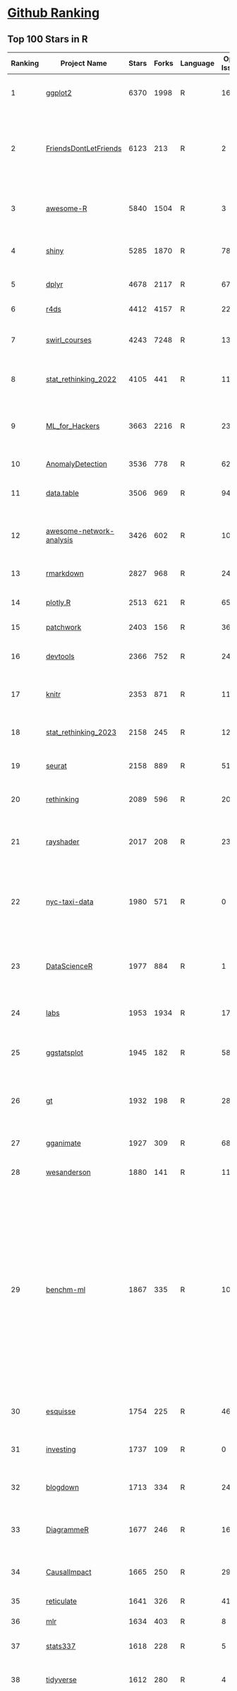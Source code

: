 [Github Ranking](../README.md)
==========

## Top 100 Stars in R

| Ranking | Project Name | Stars | Forks | Language | Open Issues | Description | Last Commit |
| ------- | ------------ | ----- | ----- | -------- | ----------- | ----------- | ----------- |
| 1 | [ggplot2](https://github.com/tidyverse/ggplot2) | 6370 | 1998 | R | 161 | An implementation of the Grammar of Graphics in R | 2024-06-13T08:01:50Z |
| 2 | [FriendsDontLetFriends](https://github.com/cxli233/FriendsDontLetFriends) | 6123 | 213 | R | 2 | Friends don't let friends make certain types of data visualization - What are they and why are they bad.  | 2024-03-10T15:55:19Z |
| 3 | [awesome-R](https://github.com/qinwf/awesome-R) | 5840 | 1504 | R | 3 | A curated list of awesome R packages, frameworks and software. | 2024-06-02T03:45:50Z |
| 4 | [shiny](https://github.com/rstudio/shiny) | 5285 | 1870 | R | 785 | Easy interactive web applications with R | 2024-06-06T02:32:26Z |
| 5 | [dplyr](https://github.com/tidyverse/dplyr) | 4678 | 2117 | R | 67 | dplyr: A grammar of data manipulation | 2024-06-02T23:42:20Z |
| 6 | [r4ds](https://github.com/hadley/r4ds) | 4412 | 4157 | R | 22 | R for data science: a book | 2024-06-04T04:37:48Z |
| 7 | [swirl_courses](https://github.com/swirldev/swirl_courses) | 4243 | 7248 | R | 137 | :mortar_board: A collection of interactive courses for the swirl R package. | 2024-01-10T17:38:19Z |
| 8 | [stat_rethinking_2022](https://github.com/rmcelreath/stat_rethinking_2022) | 4105 | 441 | R | 11 | Statistical Rethinking course winter 2022 | 2022-03-15T15:07:26Z |
| 9 | [ML_for_Hackers](https://github.com/johnmyleswhite/ML_for_Hackers) | 3663 | 2216 | R | 23 | Code accompanying the book "Machine Learning for Hackers" | 2019-05-26T16:52:29Z |
| 10 | [AnomalyDetection](https://github.com/twitter/AnomalyDetection) | 3536 | 778 | R | 62 | Anomaly Detection with R | 2019-08-30T19:49:16Z |
| 11 | [data.table](https://github.com/Rdatatable/data.table) | 3506 | 969 | R | 948 | R's data.table package extends data.frame: | 2024-06-13T03:40:39Z |
| 12 | [awesome-network-analysis](https://github.com/briatte/awesome-network-analysis) | 3426 | 602 | R | 10 | A curated list of awesome network analysis resources. | 2024-06-10T23:48:07Z |
| 13 | [rmarkdown](https://github.com/rstudio/rmarkdown) | 2827 | 968 | R | 242 | Dynamic Documents for R | 2024-05-17T13:35:40Z |
| 14 | [plotly.R](https://github.com/plotly/plotly.R) | 2513 | 621 | R | 651 | An interactive graphing library for R | 2024-06-07T20:10:39Z |
| 15 | [patchwork](https://github.com/thomasp85/patchwork) | 2403 | 156 | R | 36 | The Composer of ggplots | 2024-03-25T19:43:53Z |
| 16 | [devtools](https://github.com/r-lib/devtools) | 2366 | 752 | R | 24 | Tools to make an R developer's life easier | 2024-02-21T21:58:49Z |
| 17 | [knitr](https://github.com/yihui/knitr) | 2353 | 871 | R | 119 | A general-purpose tool for dynamic report generation in R | 2024-06-06T15:23:57Z |
| 18 | [stat_rethinking_2023](https://github.com/rmcelreath/stat_rethinking_2023) | 2158 | 245 | R | 12 | Statistical Rethinking Course for Jan-Mar 2023 | 2023-11-28T12:15:06Z |
| 19 | [seurat](https://github.com/satijalab/seurat) | 2158 | 889 | R | 512 | R toolkit for single cell genomics | 2024-06-01T04:38:06Z |
| 20 | [rethinking](https://github.com/rmcelreath/rethinking) | 2089 | 596 | R | 202 | Statistical Rethinking course and book package | 2024-05-12T08:13:47Z |
| 21 | [rayshader](https://github.com/tylermorganwall/rayshader) | 2017 | 208 | R | 23 | R Package for 2D and 3D mapping and data visualization | 2024-05-11T02:29:51Z |
| 22 | [nyc-taxi-data](https://github.com/toddwschneider/nyc-taxi-data) | 1980 | 571 | R | 0 | Import public NYC taxi and for-hire vehicle (Uber, Lyft) trip data into a PostgreSQL or ClickHouse database | 2024-04-01T16:26:43Z |
| 23 | [DataScienceR](https://github.com/ujjwalkarn/DataScienceR) | 1977 | 884 | R | 1 | a curated list of R tutorials for Data Science, NLP and Machine Learning  | 2023-03-10T11:06:16Z |
| 24 | [labs](https://github.com/genomicsclass/labs) | 1953 | 1934 | R | 17 | Rmd source files for the HarvardX series PH525x | 2024-02-12T12:55:39Z |
| 25 | [ggstatsplot](https://github.com/IndrajeetPatil/ggstatsplot) | 1945 | 182 | R | 58 | Enhancing {ggplot2} plots with statistical analysis 📊📣 | 2024-05-26T17:47:55Z |
| 26 | [gt](https://github.com/rstudio/gt) | 1932 | 198 | R | 285 | Easily generate information-rich, publication-quality tables from R | 2024-06-12T20:41:18Z |
| 27 | [gganimate](https://github.com/thomasp85/gganimate) | 1927 | 309 | R | 68 | A Grammar of Animated Graphics | 2024-02-27T14:13:52Z |
| 28 | [wesanderson](https://github.com/karthik/wesanderson) | 1880 | 141 | R | 11 | A Wes Anderson color palette for R | 2024-06-12T20:34:30Z |
| 29 | [benchm-ml](https://github.com/szilard/benchm-ml) | 1867 | 335 | R | 10 | A minimal benchmark for scalability, speed and accuracy of commonly used open source implementations (R packages, Python scikit-learn, H2O, xgboost, Spark MLlib etc.) of the top machine learning algorithms for binary classification (random forests, gradient boosted trees, deep neural networks etc.). | 2022-09-16T14:01:14Z |
| 30 | [esquisse](https://github.com/dreamRs/esquisse) | 1754 | 225 | R | 46 | RStudio add-in to make plots interactively with ggplot2 | 2024-05-27T07:59:33Z |
| 31 | [investing](https://github.com/zonination/investing) | 1737 | 109 | R | 0 | Investing Returns on the Market as a Whole | 2016-12-27T13:58:02Z |
| 32 | [blogdown](https://github.com/rstudio/blogdown) | 1713 | 334 | R | 24 | Create Blogs and Websites with R Markdown | 2024-02-28T08:42:09Z |
| 33 | [DiagrammeR](https://github.com/rich-iannone/DiagrammeR) | 1677 | 246 | R | 160 | Graph and network visualization using tabular data in R | 2024-03-14T05:12:00Z |
| 34 | [CausalImpact](https://github.com/google/CausalImpact) | 1665 | 250 | R | 29 | An R package for causal inference in time series | 2023-07-17T18:19:58Z |
| 35 | [reticulate](https://github.com/rstudio/reticulate) | 1641 | 326 | R | 414 | R Interface to Python | 2024-05-31T17:17:06Z |
| 36 | [mlr](https://github.com/mlr-org/mlr) | 1634 | 403 | R | 8 | Machine Learning in R  | 2024-06-11T16:39:16Z |
| 37 | [stats337](https://github.com/hadley/stats337) | 1618 | 228 | R | 5 | Readings in applied data science | 2018-06-21T15:57:29Z |
| 38 | [tidyverse](https://github.com/tidyverse/tidyverse) | 1612 | 280 | R | 4 | Easily install and load packages from the tidyverse | 2023-12-12T13:45:13Z |
| 39 | [caret](https://github.com/topepo/caret) | 1597 | 635 | R | 174 | caret (Classification And Regression Training) R package that contains misc functions for training and plotting classification and regression models | 2024-05-10T17:23:24Z |
| 40 | [bbplot](https://github.com/bbc/bbplot) | 1539 | 263 | R | 12 | R package that helps create and export ggplot2 charts in the style used by the BBC News data team | 2021-07-02T16:44:39Z |
| 41 | [tofsims](https://github.com/fossasia/tofsims) | 1491 | 6 | R | 0 | None | 2017-11-29T19:16:12Z |
| 42 | [geocompr](https://github.com/geocompx/geocompr) | 1486 | 580 | R | 3 | Geocomputation with R: an open source book | 2024-06-12T16:57:19Z |
| 43 | [rvest](https://github.com/tidyverse/rvest) | 1484 | 341 | R | 22 | Simple web scraping for R | 2024-02-26T16:02:40Z |
| 44 | [r-color-palettes](https://github.com/EmilHvitfeldt/r-color-palettes) | 1466 | 136 | R | 24 | Comprehensive list of color palettes available in R ❤️🧡💛💚💙💜 | 2024-01-27T06:33:50Z |
| 45 | [broom](https://github.com/tidymodels/broom) | 1423 | 299 | R | 4 | Convert statistical analysis objects from R into tidy format | 2024-05-17T14:32:15Z |
| 46 | [plumber](https://github.com/rstudio/plumber) | 1374 | 255 | R | 137 | Turn your R code into a web API. | 2024-05-01T14:59:37Z |
| 47 | [janitor](https://github.com/sfirke/janitor) | 1357 | 130 | R | 33 | simple tools for data cleaning in R | 2024-05-23T07:41:58Z |
| 48 | [tidyr](https://github.com/tidyverse/tidyr) | 1352 | 413 | R | 53 | Tidy Messy Data | 2024-06-12T20:44:25Z |
| 49 | [drake](https://github.com/ropensci/drake) | 1331 | 128 | R | 0 | An R-focused pipeline toolkit for reproducibility and high-performance computing | 2024-05-15T20:21:02Z |
| 50 | [tensorflow](https://github.com/rstudio/tensorflow) | 1322 | 317 | R | 36 | TensorFlow for R | 2024-05-06T12:35:17Z |
| 51 | [rnaseq_tutorial](https://github.com/griffithlab/rnaseq_tutorial) | 1314 | 617 | R | 6 | Informatics for RNA-seq: A web resource for analysis on the cloud. Educational tutorials and working pipelines for RNA-seq analysis including an introduction to: cloud computing, critical file formats, reference genomes, gene annotation, expression, differential expression, alternative splicing, data visualization, and interpretation. | 2023-05-31T18:45:10Z |
| 52 | [mastering-shiny](https://github.com/hadley/mastering-shiny) | 1310 | 563 | R | 55 | Mastering Shiny: a book | 2024-05-25T14:40:11Z |
| 53 | [ggthemes](https://github.com/jrnold/ggthemes) | 1306 | 232 | R | 10 | Additional themes, scales, and geoms for ggplot2 | 2024-02-14T22:58:14Z |
| 54 | [sf](https://github.com/r-spatial/sf) | 1288 | 283 | R | 45 | Simple Features for R | 2024-06-12T21:21:25Z |
| 55 | [ComplexHeatmap](https://github.com/jokergoo/ComplexHeatmap) | 1247 | 219 | R | 172 | Make Complex Heatmaps  | 2024-01-18T01:49:05Z |
| 56 | [brms](https://github.com/paul-buerkner/brms) | 1245 | 176 | R | 110 | brms R package for Bayesian generalized multivariate non-linear multilevel models using Stan | 2024-06-12T11:34:51Z |
| 57 | [purrr](https://github.com/tidyverse/purrr) | 1235 | 255 | R | 32 | A functional programming toolkit for R | 2024-03-22T21:01:41Z |
| 58 | [hrbrthemes](https://github.com/hrbrmstr/hrbrthemes) | 1211 | 94 | R | 26 | :lock_with_ink_pen: Opinionated, typographic-centric ggplot2 themes and theme components | 2024-03-03T11:03:15Z |
| 59 | [ggrepel](https://github.com/slowkow/ggrepel) | 1196 | 93 | R | 31 | :round_pushpin: Repel overlapping text labels away from each other in your ggplot2 figures. | 2024-05-16T19:19:06Z |
| 60 | [vitae](https://github.com/mitchelloharawild/vitae) | 1187 | 229 | R | 30 | R Markdown Résumés and CVs | 2024-06-12T19:12:55Z |
| 61 | [advanced-shiny](https://github.com/daattali/advanced-shiny) | 1186 | 389 | R | 0 | 🤹 Shiny tips & tricks for improving your apps and solving common problems | 2021-09-27T18:50:51Z |
| 62 | [tidytext](https://github.com/juliasilge/tidytext) | 1162 | 181 | R | 10 | Text mining using tidy tools :sparkles::page_facing_up::sparkles: | 2024-04-10T13:44:30Z |
| 63 | [lintr](https://github.com/r-lib/lintr) | 1158 | 185 | R | 268 | Static Code Analysis for R | 2024-06-13T06:09:32Z |
| 64 | [swirl](https://github.com/swirldev/swirl) | 1105 | 591 | R | 292 | :cyclone: Learn R, in R. | 2023-10-27T18:00:31Z |
| 65 | [forecast](https://github.com/robjhyndman/forecast) | 1101 | 339 | R | 12 | Forecasting Functions for Time Series and Linear Models | 2024-06-10T23:12:21Z |
| 66 | [statistics-for-data-scientists](https://github.com/andrewgbruce/statistics-for-data-scientists) | 1097 | 652 | R | 9 | Code and data associated with the book "Statistics for Data Scientists: 50 Essential Concepts" | 2022-12-16T01:16:27Z |
| 67 | [r-source](https://github.com/wch/r-source) | 1095 | 306 | R | 0 | Read-only mirror of R source code from https://svn.r-project.org/R/, updated hourly. See the build instructions on the wiki page. | 2024-06-13T06:39:07Z |
| 68 | [ggpubr](https://github.com/kassambara/ggpubr) | 1091 | 160 | R | 219 | 'ggplot2' Based Publication Ready Plots | 2023-08-24T09:40:01Z |
| 69 | [MetBrewer](https://github.com/BlakeRMills/MetBrewer) | 1063 | 77 | R | 6 | Color palette package in R inspired by works at the Metropolitan Museum of Art in New York | 2023-09-30T14:24:56Z |
| 70 | [ggraph](https://github.com/thomasp85/ggraph) | 1052 | 111 | R | 38 | Grammar of Graph Graphics | 2024-03-07T12:53:00Z |
| 71 | [easystats](https://github.com/easystats/easystats) | 1047 | 76 | R | 38 | :milky_way: The R easystats-project | 2024-06-09T19:42:19Z |
| 72 | [rstan](https://github.com/stan-dev/rstan) | 1016 | 262 | R | 328 | RStan, the R interface to Stan | 2024-06-06T14:48:20Z |
| 73 | [readr](https://github.com/tidyverse/readr) | 1002 | 286 | R | 78 | Read flat files (csv, tsv, fwf) into R | 2024-04-11T08:46:50Z |
| 74 | [httr](https://github.com/r-lib/httr) | 982 | 1993 | R | 2 | httr: a friendly http package for R | 2023-10-31T20:49:27Z |
| 75 | [gtsummary](https://github.com/ddsjoberg/gtsummary) | 978 | 109 | R | 56 | Presentation-Ready Data Summary and Analytic Result Tables | 2024-06-12T22:05:20Z |
| 76 | [renv](https://github.com/rstudio/renv) | 976 | 152 | R | 137 | renv: Project environments for R. | 2024-06-07T20:33:11Z |
| 77 | [clusterProfiler](https://github.com/YuLab-SMU/clusterProfiler) | 958 | 246 | R | 295 | :bar_chart: A universal enrichment tool for interpreting omics data | 2024-05-15T01:40:07Z |
| 78 | [performance](https://github.com/easystats/performance) | 957 | 87 | R | 103 | :muscle: Models' quality and performance metrics (R2, ICC, LOO, AIC, BF, ...) | 2024-06-13T07:45:17Z |
| 79 | [magrittr](https://github.com/tidyverse/magrittr) | 955 | 154 | R | 20 | Improve the readability of R code with the pipe | 2023-03-08T13:37:44Z |
| 80 | [tinytex](https://github.com/rstudio/tinytex) | 950 | 113 | R | 22 | A lightweight, cross-platform, portable, and easy-to-maintain LaTeX distribution based on TeX Live | 2024-05-15T13:35:35Z |
| 81 | [circlize](https://github.com/jokergoo/circlize) | 950 | 141 | R | 52 | Circular visualization in R  | 2023-11-11T08:34:17Z |
| 82 | [future](https://github.com/HenrikBengtsson/future) | 939 | 82 | R | 104 | :rocket: R package: future: Unified Parallel and Distributed Processing in R for Everyone | 2024-05-30T15:50:28Z |
| 83 | [sparklyr](https://github.com/sparklyr/sparklyr) | 929 | 302 | R | 323 | R interface for Apache Spark | 2024-05-08T15:37:59Z |
| 84 | [fasteR](https://github.com/matloff/fasteR) | 909 | 145 | R | 6 | Fast Lane to Learning R! | 2023-12-05T07:00:33Z |
| 85 | [ggforce](https://github.com/thomasp85/ggforce) | 908 | 106 | R | 53 | Accelerating ggplot2 | 2024-02-19T13:37:13Z |
| 86 | [generativeart](https://github.com/cutterkom/generativeart) | 896 | 157 | R | 5 | Create Generative Art with R | 2022-04-27T07:53:49Z |
| 87 | [mlr3](https://github.com/mlr-org/mlr3) | 892 | 83 | R | 83 | mlr3: Machine Learning in R - next generation | 2024-06-12T18:17:55Z |
| 88 | [datapasta](https://github.com/MilesMcBain/datapasta) | 887 | 58 | R | 28 | On top of spaghetti, all covered in cheese.... | 2022-04-29T11:08:13Z |
| 89 | [BanditsBook](https://github.com/johnmyleswhite/BanditsBook) | 885 | 266 | R | 5 | Code for my book on Multi-Armed Bandit Algorithms | 2020-01-09T19:48:06Z |
| 90 | [golem](https://github.com/ThinkR-open/golem) | 881 | 129 | R | 71 | A Framework for Building Robust Shiny Apps  | 2024-04-10T15:31:52Z |
| 91 | [targets](https://github.com/ropensci/targets) | 880 | 69 | R | 0 | Function-oriented Make-like declarative workflows for R | 2024-06-11T17:24:43Z |
| 92 | [modelsummary](https://github.com/vincentarelbundock/modelsummary) | 877 | 72 | R | 3 | Beautiful and customizable model summaries in R. | 2024-06-04T09:59:24Z |
| 93 | [ggthemr](https://github.com/Mikata-Project/ggthemr) | 875 | 106 | R | 7 | Themes for ggplot2. | 2022-05-07T19:44:21Z |
| 94 | [pagedown](https://github.com/rstudio/pagedown) | 873 | 129 | R | 81 | Paginate the HTML Output of R Markdown with CSS for Print | 2023-12-29T22:36:29Z |
| 95 | [testthat](https://github.com/r-lib/testthat) | 867 | 312 | R | 100 | An R 📦 to make testing 😀 | 2024-05-15T12:20:04Z |
| 96 | [gptstudio](https://github.com/MichelNivard/gptstudio) | 863 | 96 | R | 10 | GPT RStudio addins that enable GPT assisted coding, writing & analysis | 2024-06-03T13:58:28Z |
| 97 | [paletteer](https://github.com/EmilHvitfeldt/paletteer) | 860 | 44 | R | 6 | 🎨🎨🎨 Collection of most color palettes in a single R package | 2024-01-22T15:56:38Z |
| 98 | [rappor](https://github.com/google/rappor) | 857 | 210 | R | 26 | RAPPOR: Privacy-Preserving Reporting Algorithms | 2022-07-14T06:30:15Z |
| 99 | [palmerpenguins](https://github.com/allisonhorst/palmerpenguins) | 853 | 204 | R | 12 | A great intro dataset for data exploration & visualization (alternative to iris). | 2024-02-19T13:56:55Z |
| 100 | [slidify](https://github.com/ramnathv/slidify) | 845 | 339 | R | 173 | Generate reproducible html5 slides from R markdown | 2016-08-02T03:54:45Z |

